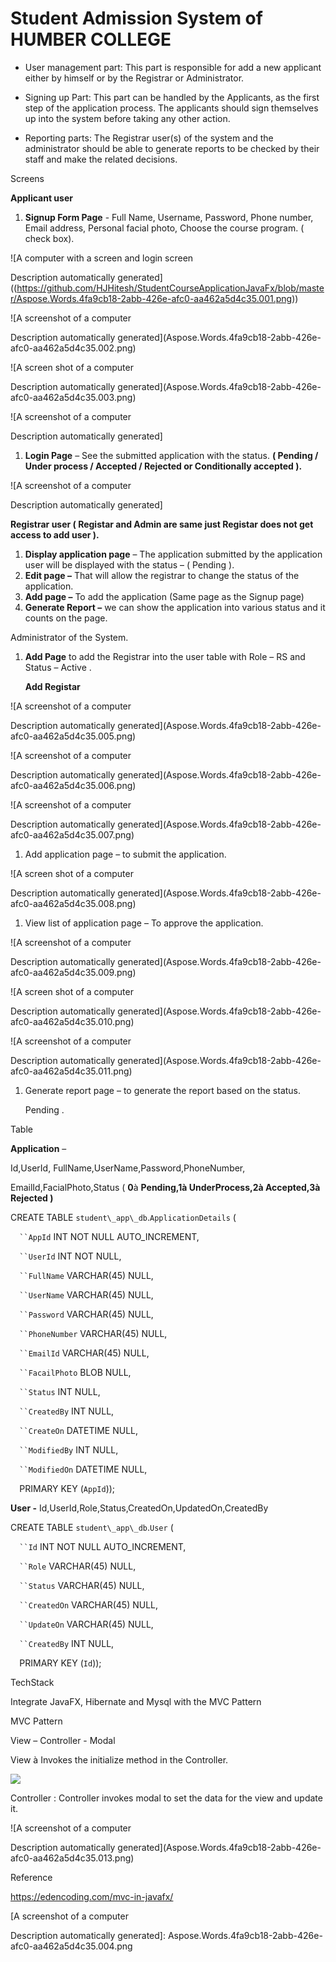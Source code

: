 # Student Admission System of HUMBER COLLEGE
- User management part: This part is responsible for add a new applicant either by himself or by the Registrar or Administrator.

- Signing up Part: This part can be handled by the Applicants, as the first step of the application process. The applicants should sign themselves up into the system before taking any other action.

- Reporting parts: The Registrar user(s) of the system and the administrator should be able to generate reports to be checked by their staff and make the related decisions.

Screens 

**Applicant user**

1. **Signup Form Page** -  Full Name, Username, Password, Phone number, Email address, Personal facial photo, Choose the course program. ( check box).

![A computer with a screen and login screen

Description automatically generated]((https://github.com/HJHitesh/StudentCourseApplicationJavaFx/blob/master/Aspose.Words.4fa9cb18-2abb-426e-afc0-aa462a5d4c35.001.png))

![A screenshot of a computer

Description automatically generated](Aspose.Words.4fa9cb18-2abb-426e-afc0-aa462a5d4c35.002.png)

![A screen shot of a computer

Description automatically generated](Aspose.Words.4fa9cb18-2abb-426e-afc0-aa462a5d4c35.003.png)

![A screenshot of a computer

Description automatically generated]

1. **Login Page** – See the submitted application with the status. **( Pending / Under process / Accepted / Rejected or Conditionally accepted ).**

![A screenshot of a computer

Description automatically generated]


**Registrar user ( Registar and Admin are same just Registar does not get access to add user ).**

1. **Display application page** – The application submitted by the application user will be displayed with the status – ( Pending ).
1. **Edit page –** That will allow the registrar to change the status of the application.
1. **Add page –** To add the application (Same page as the Signup page)
1. **Generate Report –** we can show the application into various status and it counts on the page.

Administrator of the System.

1. **Add Page** to add the Registrar into the user table with Role – RS and Status – Active .

   **Add Registar**

![A screenshot of a computer

Description automatically generated](Aspose.Words.4fa9cb18-2abb-426e-afc0-aa462a5d4c35.005.png)

![A screenshot of a computer

Description automatically generated](Aspose.Words.4fa9cb18-2abb-426e-afc0-aa462a5d4c35.006.png)

![A screenshot of a computer

Description automatically generated](Aspose.Words.4fa9cb18-2abb-426e-afc0-aa462a5d4c35.007.png)




1. Add application page – to submit the application.

![A screen shot of a computer

Description automatically generated](Aspose.Words.4fa9cb18-2abb-426e-afc0-aa462a5d4c35.008.png)


1. View list of application page – To approve the application.

![A screenshot of a computer

Description automatically generated](Aspose.Words.4fa9cb18-2abb-426e-afc0-aa462a5d4c35.009.png)

![A screen shot of a computer

Description automatically generated](Aspose.Words.4fa9cb18-2abb-426e-afc0-aa462a5d4c35.010.png)

![A screenshot of a computer

Description automatically generated](Aspose.Words.4fa9cb18-2abb-426e-afc0-aa462a5d4c35.011.png)

1. Generate report page – to generate the report based on the status.

   Pending .

Table

**Application** –

Id,UserId, FullName,UserName,Password,PhoneNumber,

EmailId,FacialPhoto,Status ( **0**à **Pending,1à UnderProcess,2à Accepted,3à Rejected )**

CREATE TABLE `student\_app\_db`.`ApplicationDetails` (

`  ``AppId` INT NOT NULL AUTO\_INCREMENT,

`  ``UserId` INT NOT NULL,

`  ``FullName` VARCHAR(45) NULL,

`  ``UserName` VARCHAR(45) NULL,

`  ``Password` VARCHAR(45) NULL,

`  ``PhoneNumber` VARCHAR(45) NULL,

`  ``EmailId` VARCHAR(45) NULL,

`  ``FacailPhoto` BLOB NULL,

`  ``Status` INT NULL,

`  ``CreatedBy` INT NULL,

`  ``CreateOn` DATETIME NULL,

`  ``ModifiedBy` INT NULL,

`  ``ModifiedOn` DATETIME NULL,

`  `PRIMARY KEY (`AppId`));

**User  -**    Id,UserId,Role,Status,CreatedOn,UpdatedOn,CreatedBy

CREATE TABLE `student\_app\_db`.`User` (

`  ``Id` INT NOT NULL AUTO\_INCREMENT,

`  ``Role` VARCHAR(45) NULL,

`  ``Status` VARCHAR(45) NULL,

`  ``CreatedOn` VARCHAR(45) NULL,

`  ``UpdateOn` VARCHAR(45) NULL,

`  ``CreatedBy` INT NULL,

`  `PRIMARY KEY (`Id`));

TechStack

Integrate JavaFX, Hibernate and Mysql with the MVC Pattern

MVC Pattern

View – Controller - Modal

View  à Invokes the initialize method in the Controller.

![](Aspose.Words.4fa9cb18-2abb-426e-afc0-aa462a5d4c35.012.png)

Controller : Controller invokes modal to set the data for the view and update it.



![A screenshot of a computer

Description automatically generated](Aspose.Words.4fa9cb18-2abb-426e-afc0-aa462a5d4c35.013.png)


Reference

<https://edencoding.com/mvc-in-javafx/>




[A screenshot of a computer

Description automatically generated]: Aspose.Words.4fa9cb18-2abb-426e-afc0-aa462a5d4c35.004.png
